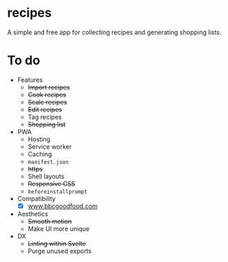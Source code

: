 # recipes

A simple and free app for collecting recipes and generating shopping lists.

# To do

- Features
  - ~~Import recipes~~
  - ~~Cook recipes~~
  - ~~Scale recipes~~
  - ~~Edit recipes~~
  - Tag recipes
  - ~~Shopping list~~
- PWA
  - Hosting
  - Service worker
  - Caching
  - `manifest.json`
  - ~~https~~
  - Shell layouts
  - ~~Responsive CSS~~
  - `beforeinstallprompt`
- Compatibility
  - [x] www.bbcgoodfood.com
- Aesthetics
  - ~~Smooth motion~~
  - Make UI more unique
- DX
  - ~~Linting within Svelte~~
  - Purge unused exports
